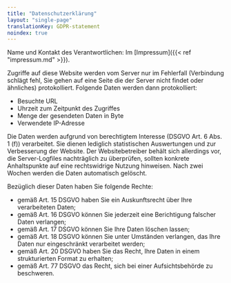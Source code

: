 ```yaml
---
title: "Datenschutzerklärung"
layout: "single-page"
translationKey: GDPR-statement
noindex: true
---
```


Name und Kontakt des Verantwortlichen: Im [Impressum]({{< ref "impressum.md" >}}).

Zugriffe auf diese Website werden vom Server nur im Fehlerfall (Verbindung schlägt fehl, Sie gehen auf eine Seite die der Server nicht findet oder ähnliches) protokolliert. Folgende Daten werden dann protokolliert:
- Besuchte URL
- Uhrzeit zum Zeitpunkt des Zugriffes
- Menge der gesendeten Daten in Byte
- Verwendete IP-Adresse

Die Daten werden aufgrund von berechtigtem Interesse (DSGVO Art. 6 Abs. 1 (f)) verarbeitet. Sie dienen lediglich statistischen Auswertungen und zur Verbesserung der Website. Der Websitebetreiber behält sich allerdings vor, die Server-Logfiles nachträglich zu überprüfen, sollten konkrete Anhaltspunkte auf eine rechtswidrige Nutzung hinweisen. Nach zwei Wochen werden die Daten automatisch gelöscht.

Bezüglich dieser Daten haben Sie folgende Rechte:
- gemäß Art. 15 DSGVO haben Sie ein Auskunftsrecht über Ihre verarbeiteten Daten;
- gemäß Art. 16 DSGVO können Sie jederzeit eine Berichtigung falscher Daten verlangen;
- gemäß Art. 17 DSGVO können Sie Ihre Daten löschen lassen;
- gemäß Art. 18 DSGVO können Sie unter Umständen verlangen, das Ihre Daten nur eingeschränkt verarbeitet werden;
- gemäß Art. 20 DSGVO haben Sie das Recht, Ihre Daten in einem strukturierten Format zu erhalten;
- gemäß Art. 77 DSGVO das Recht, sich bei einer Aufsichtsbehörde zu beschweren.
